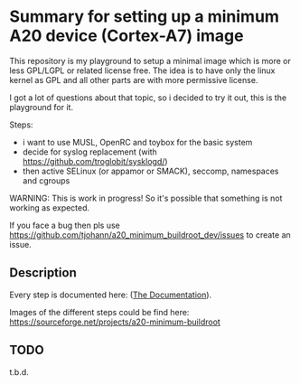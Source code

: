Summary for setting up a minimum A20 device (Cortex-A7) image
=============================================================

This repository is my playground to setup a minimal image which is more or less GPL/LGPL or related license free. The idea is to have only the linux kernel as GPL and all other parts are with more permissive license.

I got a lot of questions about that topic, so i decided to try it out, this is the playground for it.

Steps:
- i want to use MUSL, OpenRC and toybox for the basic system
- decide for syslog replacement (with https://github.com/troglobit/sysklogd/)
- then active SELinux (or appamor or SMACK), seccomp, namespaces and cgroups


WARNING: This is work in progress! So it's possible that something is not working as expected.

If you face a bug then pls use https://github.com/tjohann/a20_minimum_buildroot_dev/issues to create an issue.


Description
-----------

Every step is documented here: ([The Documentation](buildroot_minimal_bananapi.md)).

Images of the different steps could be find here: https://sourceforge.net/projects/a20-minimum-buildroot


TODO
----

t.b.d.
